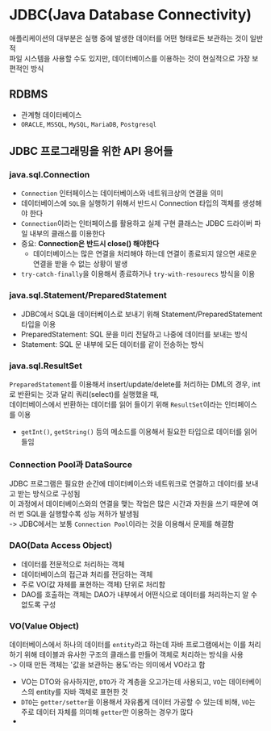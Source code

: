 # JDBC(Java Database Connectivity)
애플리케이션의 대부분은 실행 중에 발생한 데이터를 어떤 형태로든 보관하는 것이 일반적  
파일 시스템을 사용할 수도 있지만, 데이터베이스를 이용하는 것이 현실적으로 가장 보편적인 방식

## RDBMS
- 관계형 데이터베이스
- `ORACLE`, `MSSQL`, `MySQL`, `MariaDB`, `Postgresql`

## JDBC 프로그래밍을 위한 API 용어들
### java.sql.Connection
- `Connection` 인터페이스는 데이터베이스와 네트워크상의 연결을 의미
- 데이터베이스에 `SQL`을 실행하기 위해서 반드시 Connection 타입의 객체를 생성해야 한다
- `Connection`이라는 인터페이스를 활용하고 실제 구현 클래스는 JDBC 드라이버 파일 내부의 클래스를 이용한다
- 중요: **Connection은 반드시 close() 해야한다**
  - 데이터베이스는 많은 연결을 처리해야 하는데 연결이 종료되지 않으면 새로운 연결을 받을 수 없는 상황이 발생
- `try-catch-finally`을 이용해서 종료하거나 `try-with-resourecs` 방식을 이용

### java.sql.Statement/PreparedStatement
- JDBC에서 SQL을 데이터베이스로 보내기 위해 Statement/PreparedStatement 타입을 이용
- PreparedStatement: SQL 문을 미리 전달하고 나중에 데이터를 보내는 방식
- Statement: SQL 문 내부에 모든 데이터를 같이 전송하는 방식

### java.sql.ResultSet
`PreparedStatement`를 이용해서 insert/update/delete를 처리하는 DML의 경우, int로 반환되는 것과 달리 쿼리(select)를 실행했을 때,  
데이터베이스에서 반환하는 데이터를 읽어 들이기 위해 `ResultSet`이라는 인터페이스를 이용
- `getInt()`, `getString()` 등의 메소드를 이용해서 필요한 타입으로 데이터를 읽어들임

### Connection Pool과 DataSource
JDBC 프로그램은 필요한 순간에 데이터베이스와 네트워크로 연결하고 데이터를 보내고 받는 방식으로 구성됨  
이 과정에서 데이터베이스와의 연결을 맺는 작업은 많은 시간과 자원을 쓰기 때문에 여러 번 SQL을 실행할수록 성능 저하가 발생됨  
-> JDBC에서는 보통 `Connection Pool`이라는 것을 이용해서 문제를 해결함

### DAO(Data Access Object)
- 데이터를 전문적으로 처리하는 객체
- 데이터베이스의 접근과 처리를 전담하는 객체
- 주로 VO(값 자체를 표현하는 객체) 단위로 처리함
- DAO를 호출하는 객체는 DAO가 내부에서 어떤식으로 데이터를 처리하는지 알 수 없도록 구성

### VO(Value Object)
데이터베이스에서 하나의 데이터를 `entity`라고 하는데 자바 프로그램에서는 이를 처리하기 위해 테이블과 유사한 구조의 클래스를 만들어 객체로 처리하는 방식을 사용  
-> 이때 만든 객체는 '값을 보관하는 용도'라는 의미에서 VO라고 함
- VO는 DTO와 유사하지만, `DTO`가 각 계층을 오고가는데 사용되고, `VO`는 데이터베이스의 entity를 자바 객체로 표현한 것
- `DTO`는 `getter/setter`을 이용해서 자유롭게 데이터 가공할 수 있는데 비해, `VO`는 주로 데이터 자체를 의미해 `getter`만 이용하는 경우가 많다
- 
